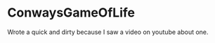 ConwaysGameOfLife
=================

Wrote a quick and dirty because I saw a video on youtube about one.
